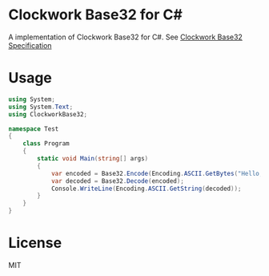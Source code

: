 # Clockwork Base32 for C#
A implementation of Clockwork Base32 for C#. See [Clockwork Base32 Specification](https://gist.github.com/szktty/228f85794e4187882a77734c89c384a8)

# Usage
```c#
using System;
using System.Text;
using ClockworkBase32;

namespace Test
{
    class Program
    {
        static void Main(string[] args)
        {
            var encoded = Base32.Encode(Encoding.ASCII.GetBytes("Hello, World!"));
            var decoded = Base32.Decode(encoded);
            Console.WriteLine(Encoding.ASCII.GetString(decoded));
        }
    }
}
```

# License
MIT
